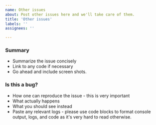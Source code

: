 ```yaml
---
name: Other issues
about: Post other issues here and we'll take care of them.
title: 'Other issues'
labels: ''
assignees: ''

---
```



### Summary

* Summarize the issue concisely
* Link to any code if necessary
* Go ahead and include screen shots.

### Is this a bug?

* How one can reproduce the issue - this is very important
* What actually happens
* What you should see instead
* Paste any relevant logs - please use code blocks to format console output, logs, and code as it's very hard to read otherwise.
